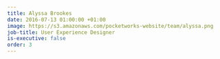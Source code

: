 ```yaml
---
title: Alyssa Brookes
date: 2016-07-13 01:00:00 +01:00
image: https://s3.amazonaws.com/pocketworks-website/team/alyssa.png
job-title: User Experience Designer
is-executive: false
order: 3
---
```

